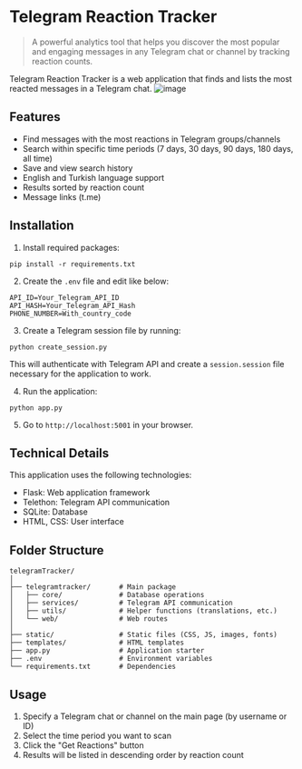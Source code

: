 # Telegram Reaction Tracker

> A powerful analytics tool that helps you discover the most popular and engaging messages in any Telegram chat or channel by tracking reaction counts.

Telegram Reaction Tracker is a web application that finds and lists the most reacted messages in a Telegram chat.
![image](https://github.com/user-attachments/assets/4fd50e96-232d-4d95-ad2e-2b17a2e5e069)


## Features

- Find messages with the most reactions in Telegram groups/channels
- Search within specific time periods (7 days, 30 days, 90 days, 180 days, all time)
- Save and view search history
- English and Turkish language support
- Results sorted by reaction count
- Message links (t.me)

## Installation

1. Install required packages:
```
pip install -r requirements.txt
```

2. Create the `.env` file and edit like below:
```
API_ID=Your_Telegram_API_ID
API_HASH=Your_Telegram_API_Hash
PHONE_NUMBER=With_country_code
```

3. Create a Telegram session file by running:
```
python create_session.py
```
This will authenticate with Telegram API and create a `session.session` file necessary for the application to work.

4. Run the application:
```
python app.py
```

5. Go to `http://localhost:5001` in your browser.

## Technical Details

This application uses the following technologies:

- Flask: Web application framework
- Telethon: Telegram API communication
- SQLite: Database
- HTML, CSS: User interface

## Folder Structure

```
telegramTracker/
│
├── telegramtracker/       # Main package
│   ├── core/              # Database operations
│   ├── services/          # Telegram API communication
│   ├── utils/             # Helper functions (translations, etc.)
│   └── web/               # Web routes
│
├── static/                # Static files (CSS, JS, images, fonts)
├── templates/             # HTML templates
├── app.py                 # Application starter
├── .env                   # Environment variables
└── requirements.txt       # Dependencies
```

## Usage

1. Specify a Telegram chat or channel on the main page (by username or ID)
2. Select the time period you want to scan
3. Click the "Get Reactions" button
4. Results will be listed in descending order by reaction count 

